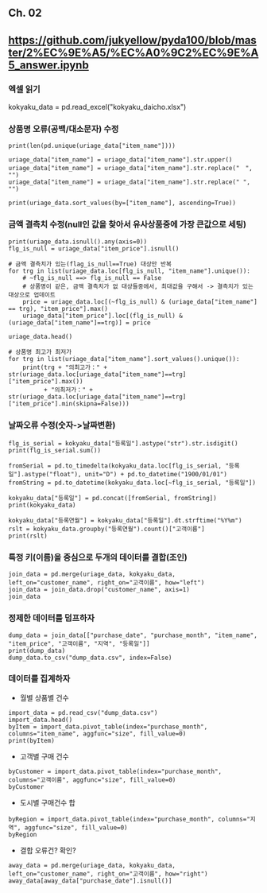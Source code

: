 
## Ch. 02
## https://github.com/jukyellow/pyda100/blob/master/2%EC%9E%A5/%EC%A0%9C2%EC%9E%A5_answer.ipynb

### 엑셀 읽기
kokyaku_data = pd.read_excel("kokyaku_daicho.xlsx")

### 상품명 오류(공백/대소문자) 수정
```
print(len(pd.unique(uriage_data["item_name"])))

uriage_data["item_name"] = uriage_data["item_name"].str.upper()
uriage_data["item_name"] = uriage_data["item_name"].str.replace("　", "")
uriage_data["item_name"] = uriage_data["item_name"].str.replace(" ", "")

print(uriage_data.sort_values(by=["item_name"], ascending=True))
```

### 금액 결측치 수정(null인 값을 찾아서 유사상품중에 가장 큰값으로 세팅)
```
print(uriage_data.isnull().any(axis=0))
flg_is_null = uriage_data["item_price"].isnull()

# 금액 결측치가 있는(flag_is_null==True) 대상만 반복
for trg in list(uriage_data.loc[flg_is_null, "item_name"].unique()):
    # ~flg_is_null ==> flg_is_null == False
    # 상품명이 같은, 금액 결측치가 없 대상들중에서, 최대값을 구해서 -> 결측치가 있는 대상으로 업데이트
    price = uriage_data.loc[(~flg_is_null) & (uriage_data["item_name"] == trg), "item_price"].max()
    uriage_data["item_price"].loc[(flg_is_null) & (uriage_data["item_name"]==trg)] = price

uriage_data.head()

# 상품명 최고가 최저가
for trg in list(uriage_data["item_name"].sort_values().unique()):
    print(trg + "의최고가：" + str(uriage_data.loc[uriage_data["item_name"]==trg]["item_price"].max()) 
          + "의최저가：" + str(uriage_data.loc[uriage_data["item_name"]==trg]["item_price"].min(skipna=False)))
```

###  날짜오류 수정(숫자->날짜변환)
```
flg_is_serial = kokyaku_data["등록일"].astype("str").str.isdigit()
print(flg_is_serial.sum())

fromSerial = pd.to_timedelta(kokyaku_data.loc[flg_is_serial, "등록일"].astype("float"), unit="D") + pd.to_datetime("1900/01/01")
fromString = pd.to_datetime(kokyaku_data.loc[~flg_is_serial, "등록일"])

kokyaku_data["등록일"] = pd.concat([fromSerial, fromString])
print(kokyaku_data)

kokyaku_data["등록연월"] = kokyaku_data["등록일"].dt.strftime("%Y%m")
rslt = kokyaku_data.groupby("등록연월").count()["고객이름"]
print(rslt)
```

### 특정 키(이름)을 중심으로 두개의 데이터를 결합(조인)
```
join_data = pd.merge(uriage_data, kokyaku_data, left_on="customer_name", right_on="고객이름", how="left")
join_data = join_data.drop("customer_name", axis=1)
join_data
```

### 정제한 데이터를 덤프하자
```
dump_data = join_data[["purchase_date", "purchase_month", "item_name", "item_price", "고객이름", "지역", "등록일"]]
print(dump_data)
dump_data.to_csv("dump_data.csv", index=False)
```

### 데이터를 집계하자
- 월별 상품별 건수  
```
import_data = pd.read_csv("dump_data.csv")
import_data.head()
byItem = import_data.pivot_table(index="purchase_month", columns="item_name", aggfunc="size", fill_value=0)
print(byItem)
```
- 고객별 구매 건수  
```
byCustomer = import_data.pivot_table(index="purchase_month", columns="고객이름", aggfunc="size", fill_value=0)
byCustomer
```
- 도시별 구매건수 합  
```
byRegion = import_data.pivot_table(index="purchase_month", columns="지역", aggfunc="size", fill_value=0)
byRegion
```
- 결합 오류건? 확인?
```
away_data = pd.merge(uriage_data, kokyaku_data, left_on="customer_name", right_on="고객이름", how="right")
away_data[away_data["purchase_date"].isnull()]
```
